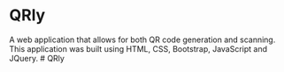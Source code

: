 # QRly

A web application that allows for both QR code generation and scanning.
This application was built using HTML, CSS, Bootstrap, JavaScript and JQuery.
#   Q R l y  
 